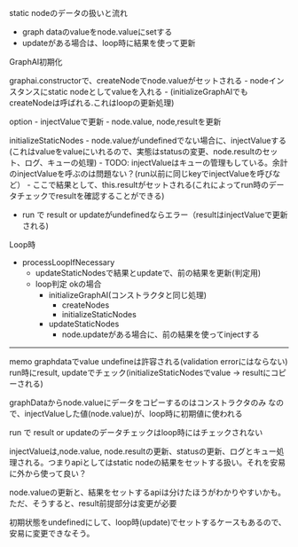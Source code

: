 
static nodeのデータの扱いと流れ

- graph dataのvalueをnode.valueにsetする
- updateがある場合は、loop時に結果を使って更新

GraphAI初期化

  graphai.constructorで、createNodeでnode.valueがセットされる
    - nodeインスタンスにstatic nodeとしてvalueを入れる
    - (initializeGraphAIでもcreateNodeは呼ばれる.これはloopの更新処理)

  option
    - injectValueで更新
    - node.value, node,resultを更新

  initializeStaticNodes
    - node.valueがundefinedでない場合に、injectValueする(これはvalueをvalueにいれるので、実態はstatusの変更、node.resultのセット、ログ、キューの処理)
    - TODO: injectValueはキューの管理もしている。余計のinjectValueを呼ぶのは問題ない？(run以前に同じkeyでinjectValueを呼びなど）
    - ここで結果として、this.resultがセットされる(これによってrun時のデータチェックでresultを確認することができる)

  - run で result  or updateがundefinedならエラー（resultはinjectValueで更新される)

Loop時

  - processLoopIfNecessary
    - updateStaticNodesで結果とupdateで、前の結果を更新(判定用)
    - loop判定 okの場合
      - initializeGraphAI(コンストラクタと同じ処理)
        - createNodes
        - initializeStaticNodes
      - updateStaticNodes
        - node.updateがある場合に、前の結果を使ってinjectする

---
 memo
  graphdataでvalue undefineは許容される(validation errorにはならない)
    run時にresult, updateでチェック(initializeStaticNodesでvalue -> resultにコピーされる)

  graphDataからnode.valueにデータをコピーするのはコンストラクタのみ
  なので、injectValueした値(node.value)が、loop時に初期値に使われる

  run で result  or updateのデータチェックはloop時にはチェックされない

  injectValueは,node.value, node.resultの更新、statusの更新、ログとキュー処理される。つまりapiとしてはstatic nodeの結果をセットする扱い。それを安易に外から使って良い？

  node.valueの更新と、結果をセットするapiは分けたほうがわかりやすいかも。ただ、そうすると、result前提部分は変更が必要


 初期状態をundefinedにして、loop時(update)でセットするケースもあるので、安易に変更できなそう。
 